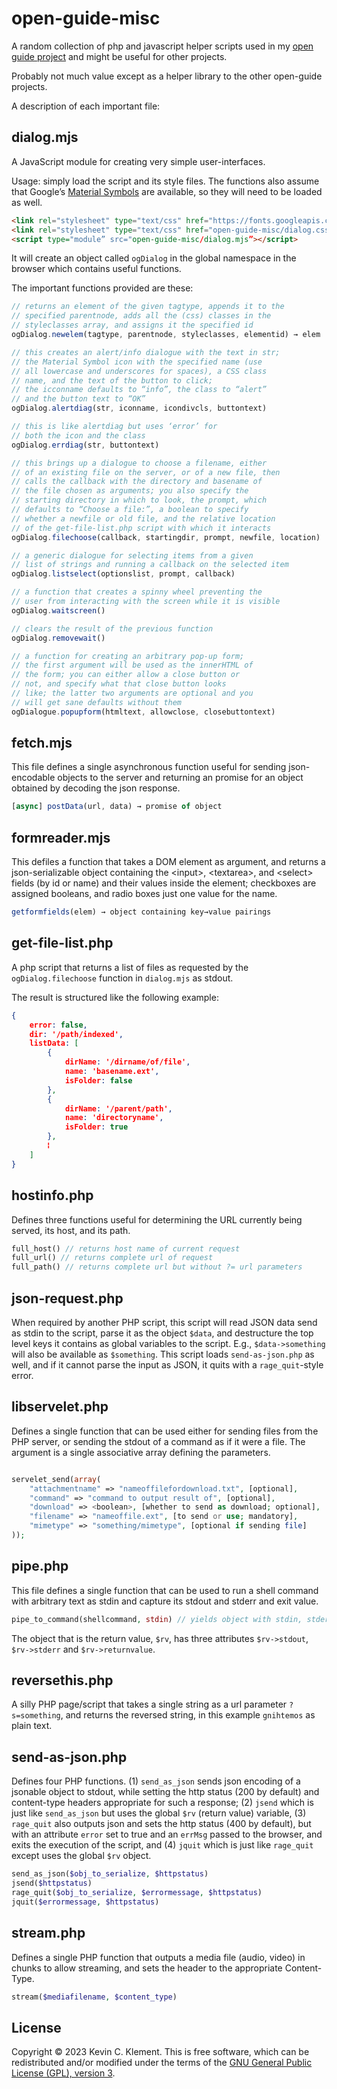 # open-guide-misc

A random collection of php and javascript helper scripts used in my [open guide project](https://github.com/frabjous/open-guide-typesetting-framework) and might be useful for other projects.

Probably not much value except as a helper library to the other open-guide projects.

A description of each important file:

## dialog.mjs

A JavaScript module for creating very simple user-interfaces.

Usage: simply load the script and its style files. The functions also assume that Google’s [Material Symbols](https://fonts.google.com/icons) are available, so they will need to be loaded as well.

```html
<link rel="stylesheet" type="text/css" href="https://fonts.googleapis.com/css?family=Material+Symbols+Outlined">
<link rel="stylesheet" type="text/css" href="open-guide-misc/dialog.css">
<script type="module” src="open-guide-misc/dialog.mjs”></script>
```
It will create an object called `ogDialog` in the global namespace in the browser which contains useful functions.

The important functions provided are these:

```javascript
// returns an element of the given tagtype, appends it to the
// specified parentnode, adds all the (css) classes in the
// styleclasses array, and assigns it the specified id
ogDialog.newelem(tagtype, parentnode, styleclasses, elementid) → elem

// this creates an alert/info dialogue with the text in str;
// the Material Symbol icon with the specified name (use
// all lowercase and underscores for spaces), a CSS class
// name, and the text of the button to click;
// the icconname defaults to “info”, the class to “alert”
// and the button text to “OK”
ogDialog.alertdiag(str, iconname, icondivcls, buttontext)

// this is like alertdiag but uses ‘error’ for
// both the icon and the class
ogDialog.errdiag(str, buttontext)

// this brings up a dialogue to choose a filename, either
// of an existing file on the server, or of a new file, then
// calls the callback with the directory and basename of
// the file chosen as arguments; you also specify the
// starting directory in which to look, the prompt, which
// defaults to “Choose a file:”, a boolean to specify
// whether a newfile or old file, and the relative location
// of the get-file-list.php script with which it interacts
ogDialog.filechoose(callback, startingdir, prompt, newfile, location)

// a generic dialogue for selecting items from a given
// list of strings and running a callback on the selected item
ogDialog.listselect(optionslist, prompt, callback)

// a function that creates a spinny wheel preventing the
// user from interacting with the screen while it is visible
ogDialog.waitscreen()

// clears the result of the previous function
ogDialog.removewait()

// a function for creating an arbitrary pop-up form;
// the first argument will be used as the innerHTML of
// the form; you can either allow a close button or
// not, and specify what that close button looks
// like; the latter two arguments are optional and you
// will get sane defaults without them
ogDialogue.popupform(htmltext, allowclose, closebuttontext)
```

## fetch.mjs

This file defines a single asynchronous function useful for sending json-encodable objects to the server and returning an promise for an object obtained by decoding the json response.
```javascript
[async] postData(url, data) → promise of object
```

## formreader.mjs

This defiles a function that takes a DOM element as argument, and returns a json-serializable object containing the &lt;input&gt;,  &lt;textarea&gt;, and &lt;select&gt; fields (by id or name) and their values inside the element; checkboxes are assigned booleans, and radio boxes just one value for the name.

```js
getformfields(elem) → object containing key→value pairings
```

## get-file-list.php

A php script that returns a list of files as requested by the `ogDialog.filechoose` function in `dialog.mjs` as stdout.

The result is structured like the following example:

```json
{
    error: false,
    dir: '/path/indexed',
    listData: [
        {
            dirName: '/dirname/of/file',
            name: 'basename.ext',
            isFolder: false
        },
        {
            dirName: '/parent/path',
            name: 'directoryname',
            isFolder: true
        },
        ⁞
    ]
}
```

## hostinfo.php

Defines three functions useful for determining the URL currently being served, its host, and its path.

```php
full_host() // returns host name of current request
full_url() // returns complete url of request
full_path() // returns complete url but without ?= url parameters

```

## json-request.php

When required by another PHP script, this script will read JSON data send as stdin to the script, parse it as the object `$data`, and destructure the top level keys it contains as global variables to the script. E.g., `$data->something` will also be available as `$something`. This script loads `send-as-json.php` as well, and if it cannot parse the input as JSON, it quits with a `rage_quit`-style error.

## libservelet.php

Defines a single function that can be used either for sending files from the PHP server, or sending the stdout of a command as if it were a file. The argument is a single associative array defining the parameters.

```php

servelet_send(array(
    "attachmentname" => "nameoffilefordownload.txt", [optional],
    "command" => "command to output result of", [optional],
    "download" => <boolean>, [whether to send as download; optional],
    "filename" => "nameoffile.ext", [to send or use; mandatory],
    "mimetype" => "something/mimetype", [optional if sending file]
));
```

## pipe.php

This file defines a single function that can be used to run a shell command with arbitrary text as stdin and capture its stdout and stderr and exit value.

```php
pipe_to_command(shellcommand, stdin) // yields object with stdin, stderr and returnvalue attributes
```

The object that is the return value, `$rv`, has three attributes `$rv->stdout`, `$rv->stderr` and `$rv->returnvalue`.

## reversethis.php

A silly PHP page/script that takes a single string as a url parameter `?s=something`, and returns the reversed string, in this example `gnihtemos` as plain text.

## send-as-json.php

Defines four PHP functions. (1) `send_as_json` sends json encoding of a jsonable object to stdout, while setting the http status (200 by default) and content-type headers appropriate for such a response; (2) `jsend` which is just like `send_as_json` but uses the global `$rv` (return value) variable, (3) `rage_quit` also outputs json and sets the http status (400 by default), but with an attribute `error` set to true and an `errMsg` passed to the browser, and exits the execution of the script, and (4) `jquit` which is just like `rage_quit` except uses the global `$rv` object.

```php
send_as_json($obj_to_serialize, $httpstatus)
jsend($httpstatus)
rage_quit($obj_to_serialize, $errormessage, $httpstatus)
jquit($errormessage, $httpstatus)
```

## stream.php

Defines a single PHP function that outputs a media file (audio, video) in chunks to allow streaming, and sets the header to the appropriate Content-Type.

```php
stream($mediafilename, $content_type)
```

## License

Copyright © 2023 Kevin C. Klement. This is free software, which can be redistributed and/or modified under the terms of the [GNU General Public License (GPL), version 3](https://www.gnu.org/licenses/gpl.html).
